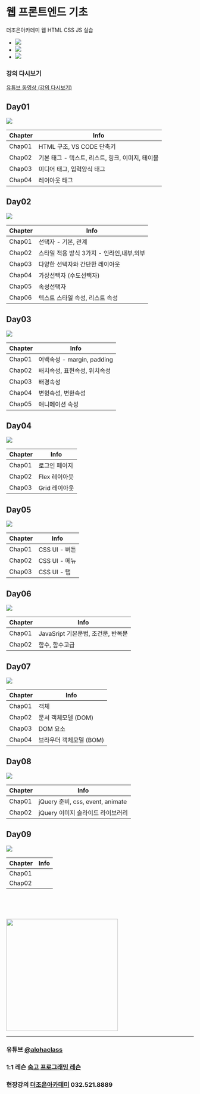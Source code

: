 # 웹 프론트엔드 기초
더조은아카데미 웹 HTML CSS JS 실습
<br>
- <img src="https://img.shields.io/badge/html-E34F26?style=flat&logo=html5&logoColor=white">
- <img src="https://img.shields.io/badge/css-1572B6?style=flat&logo=css3&logoColor=white">
- <img src="https://img.shields.io/badge/javascript-F7DF1E?style=flat&logo=javascript&logoColor=black">

### 강의 다시보기
<a href="https://www.youtube.com/playlist?list=PL4C2AmBC9jOZagk3XNV5pIiuK2J4b_VY9" target="_blank">유튜브 동영상 (강의 다시보기)</a>


## Day01
<img src="https://img.shields.io/badge/html-E34F26?style=flat&logo=html5&logoColor=white">

| Chapter | Info |
| ------ | ------ |
| Chap01 | HTML 구조, VS CODE 단축키 |
| Chap02 | 기본 태그 - 텍스트, 리스트, 링크, 이미지, 테이블 |
| Chap03 | 미디어 태그, 입력양식 태그 |
| Chap04 | 레이아웃 태그 |


## Day02
<img src="https://img.shields.io/badge/css-1572B6?style=flat&logo=css3&logoColor=white">

| Chapter | Info |
| ------ | ------ |
| Chap01 | 선택자 - 기본, 관계 |
| Chap02 | 스타일 적용 방식 3가지 - 인라인,내부,외부 |
| Chap03 | 다양한 선택자와 간단한 레이아웃 |
| Chap04 | 가상선택자 (수도선택자) |
| Chap05 | 속성선택자 |
| Chap06 | 텍스트 스타일 속성, 리스트 속성 |


## Day03
<img src="https://img.shields.io/badge/css-1572B6?style=flat&logo=css3&logoColor=white">

| Chapter | Info |
| ------ | ------ |
| Chap01 | 여백속성 - margin, padding |
| Chap02 | 배치속성, 표현속성, 위치속성 |
| Chap03 | 배경속성 |
| Chap04 | 변형속성, 변환속성 |
| Chap05 | 애니메이션 속성 |


## Day04
<img src="https://img.shields.io/badge/css-1572B6?style=flat&logo=css3&logoColor=white">

| Chapter | Info |
| ------ | ------ |
| Chap01 | 로그인 페이지 |
| Chap02 | Flex 레이아웃 |
| Chap03 | Grid 레이아웃 |


## Day05
<img src="https://img.shields.io/badge/css-1572B6?style=flat&logo=css3&logoColor=white">

| Chapter | Info |
| ------ | ------ |
| Chap01 | CSS UI - 버튼 |
| Chap02 | CSS UI - 메뉴 |
| Chap03 | CSS UI - 탭 |


## Day06
<img src="https://img.shields.io/badge/javascript-F7DF1E?style=flat&logo=javascript&logoColor=black">

| Chapter | Info |
| ------ | ------ |
| Chap01 | JavaSript 기본문법, 조건문, 반복문 |
| Chap02 | 함수, 함수고급 |

## Day07
<img src="https://img.shields.io/badge/javascript-F7DF1E?style=flat&logo=javascript&logoColor=black">

| Chapter | Info |
| ------ | ------ |
| Chap01 | 객체 |
| Chap02 | 문서 객체모델 (DOM) |
| Chap03 | DOM 요소 |
| Chap04 | 브라우더 객체모델 (BOM) |

## Day08
<img src="https://img.shields.io/badge/javascript-F7DF1E?style=flat&logo=javascript&logoColor=black">

| Chapter | Info |
| ------ | ------ |
| Chap01 | jQuery 준비, css, event, animate |
| Chap02 | jQuery 이미지 슬라이드 라이브러리 |

## Day09
<img src="https://img.shields.io/badge/javascript-F7DF1E?style=flat&logo=javascript&logoColor=black">

| Chapter | Info |
| ------ | ------ |
| Chap01 |  |
| Chap02 |  |


<br><br><br>


<img src="https://i.imgur.com/CbuD3gl.png" width="300">


<hr>

### 유튜브 [@alohaclass](https://www.youtube.com/@alohaclass8075)

### 1:1 레슨 [숨고 프로그래밍 레슨](https://soomgo.com/profile/users/717340)

### 현장강의 [더조은아카데미](http://bu.tjoeun.co.kr/) 032.521.8889
